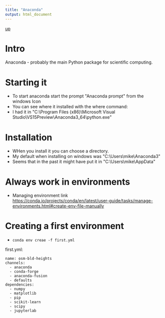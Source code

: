 ```yaml
---
title: "Anaconda"
output: html_document
---
```

[up](https://mikewise2718.github.io/markdowndocs/)

# Intro
Anaconda - probably the main Python package for scientific computing.

# Starting it
- To start anaconda start the prompt "Anaconda prompt" from the windows Icon
- You can see where it installed with the where command:
 - I had it in "C:\Program Files (x86)\Microsoft Visual Studio\VS15Preview\Anaconda3_64\python.exe"


# Installation
- WHen you install it you can choose a directory.
- My default when installing on windows was "C:\Users\mike\Anaconda3"
- Seems that in the past it might have put it in "C:\Users\mike\AppData"

# Always work in environments
- Managing environment link <https://conda.io/projects/conda/en/latest/user-guide/tasks/manage-environments.html#create-env-file-manually>


# Creating a first environment
- `conda env creae -f first.yml`


first.yml:

```
name: osm-bld-heights
channels:
  - anaconda
  - conda-forge
  - anaconda-fusion
  - defaults
dependencies:
  - numpy
  - matplotlib
  - pip
  - scikit-learn
  - scipy
  - jupyterlab
```